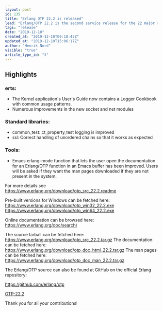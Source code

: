 ```yaml
---
layout: post
id: 135
title: "Erlang OTP 22.2 is released"
lead: "Erlang/OTP 22.2 is the second service release for the 22 major release with mostly bugfixes and improvements"
tags: "release"
date: "2019-12-10"
created_at: "2019-12-10T09:18:42Z"
updated_at: "2019-12-10T15:06:17Z"
author: "Henrik Nord"
visible: "true"
article_type_id: "3"
---
```


## Highlights

### erts:
* The Kernel application's User's Guide now contains a Logger Cookbook with common usage patterns.
* Numerous improvements in the new socket and net modules

### Standard libraries:
* common_test: ct_property_test logging is improved
* ssl: Correct handling of unordered chains so that it works as expected

### Tools:
* Emacs erlang-mode function that lets the user open the documentation for an Erlang/OTP function in an Emacs buffer has been improved. Users will be asked if they want the man pages downloaded if they are not present in the system.

For more details see
<https://www.erlang.org/download/otp_src_22.2.readme>

Pre-built versions for Windows can be fetched here:
<https://www.erlang.org/download/otp_win32_22.2.exe>
<https://www.erlang.org/download/otp_win64_22.2.exe>

Online documentation can be browsed here:
<https://www.erlang.org/doc/search/>

The source tarball can be fetched here:
<https://www.erlang.org/download/otp_src_22.2.tar.gz>
 The documentation can be fetched here:
<https://www.erlang.org/download/otp_doc_html_22.2.tar.gz>
 The man pages can be fetched here:
<https://www.erlang.org/download/otp_doc_man_22.2.tar.gz>

The Erlang/OTP source can also be found at GitHub on the official Erlang repository:

<https://github.com/erlang/otp>

[OTP-22.2](https://github.com/erlang/otp/releases/tag/OTP-22.2)

Thank you for all your contributions!
